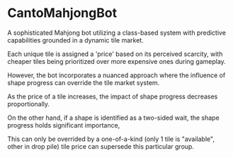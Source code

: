 # CantoMahjongBot
A sophisticated Mahjong bot utilizing a class-based system with predictive capabilities grounded in a dynamic tile market. 

Each unique tile is assigned a 'price' based on its perceived scarcity, with cheaper tiles being prioritized over more expensive ones during gameplay.

However, the bot incorporates a nuanced approach where the influence of shape progress can override the tile market system. 

As the price of a tile increases, the impact of shape progress decreases proportionally.

On the other hand, if a shape is identified as a two-sided wait, the shape progress holds significant importance, 

This can only be overrided by a one-of-a-kind (only 1 tile is "available", other in drop pile) tile price can supersede this particular group.
